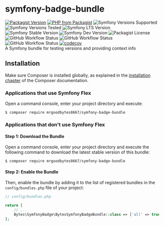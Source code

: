 # symfony-badge-bundle
[![Packagist Version](https://img.shields.io/packagist/v/mrgoodbytes8667/symfony-badge-bundle?logo=packagist&logoColor=FFF&style=flat)](https://packagist.org/packages/mrgoodbytes8667/symfony-badge-bundle)
[![PHP from Packagist](https://img.shields.io/packagist/php-v/mrgoodbytes8667/symfony-badge-bundle?logo=php&logoColor=FFF&style=flat)](https://packagist.org/packages/mrgoodbytes8667/symfony-badge-bundle)
![Symfony Versions Supported](https://img.shields.io/endpoint?url=https%3A%2F%2Fshields.mrgoodbytes.dev%2Fshield%2Fsymfony%2F%255E6.2&logoColor=FFF&style=flat)
![Symfony Versions Tested](https://img.shields.io/endpoint?url=https%3A%2F%2Fshields.mrgoodbytes.dev%2Fshield%2Fsymfony-test%2F%253E%253D6.2%2520%253C6.4&logoColor=FFF&style=flat)
![Symfony LTS Version](https://img.shields.io/endpoint?url=https%3A%2F%2Fshields.mrgoodbytes.dev%2Fshield%2Flts%2F%255E6.2&logoColor=FFF&style=flat)
![Symfony Stable Version](https://img.shields.io/endpoint?url=https%3A%2F%2Fshields.mrgoodbytes.dev%2Fshield%2Fstable%2F%255E6.2&logoColor=FFF&style=flat)
![Symfony Dev Version](https://img.shields.io/endpoint?url=https%3A%2F%2Fshields.mrgoodbytes.dev%2Fshield%2Fdev%2F%255E6.2&logoColor=FFF&style=flat)
![Packagist License](https://img.shields.io/packagist/l/mrgoodbytes8667/symfony-badge-bundle?style=flat)
![GitHub Workflow Status](https://img.shields.io/github/actions/workflow/status/mrgoodbytes8667/symfony-badge-bundle/release.yml?label=stable&logo=github&logoColor=FFF&style=flat)
![GitHub Workflow Status](https://img.shields.io/github/actions/workflow/status/mrgoodbytes8667/symfony-badge-bundle/run-tests.yml?logo=github&logoColor=FFF&style=flat)
![GitHub Workflow Status](https://img.shields.io/github/actions/workflow/status/mrgoodbytes8667/symfony-badge-bundle/run-tests-by-version.yml?logo=github&logoColor=FFF&style=flat)
[![codecov](https://img.shields.io/codecov/c/github/mrgoodbytes8667/symfony-badge-bundle/0.2?logo=codecov&logoColor=FFF&style=flat)](https://codecov.io/gh/mrgoodbytes8667/symfony-badge-bundle)  
A Symfony bundle for testing versions and providing context info

## Installation

Make sure Composer is installed globally, as explained in the
[installation chapter](https://getcomposer.org/doc/00-intro.md)
of the Composer documentation.

### Applications that use Symfony Flex

Open a command console, enter your project directory and execute:

```console
$ composer require mrgoodbytes8667/symfony-badge-bundle
```

### Applications that don't use Symfony Flex

#### Step 1: Download the Bundle

Open a command console, enter your project directory and execute the
following command to download the latest stable version of this bundle:

```console
$ composer require mrgoodbytes8667/symfony-badge-bundle
```

#### Step 2: Enable the Bundle

Then, enable the bundle by adding it to the list of registered bundles
in the `config/bundles.php` file of your project:

```php
// config/bundles.php

return [
    // ...
    Bytes\SymfonyBadge\BytesSymfonyBadgeBundle::class => ['all' => true],
];
```